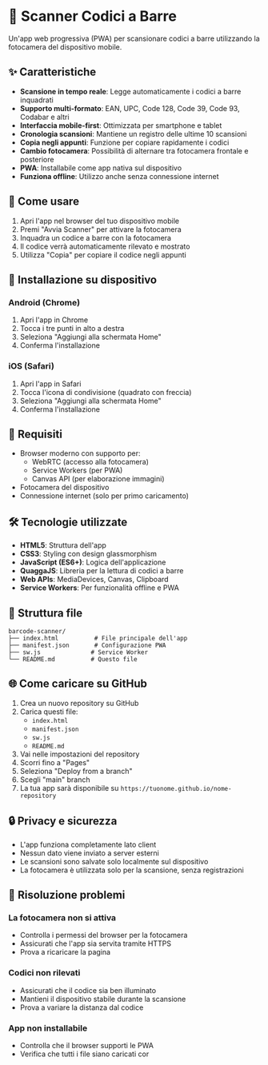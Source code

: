 # 📱 Scanner Codici a Barre

Un'app web progressiva (PWA) per scansionare codici a barre utilizzando la fotocamera del dispositivo mobile.

## ✨ Caratteristiche

- **Scansione in tempo reale**: Legge automaticamente i codici a barre inquadrati
- **Supporto multi-formato**: EAN, UPC, Code 128, Code 39, Code 93, Codabar e altri
- **Interfaccia mobile-first**: Ottimizzata per smartphone e tablet
- **Cronologia scansioni**: Mantiene un registro delle ultime 10 scansioni
- **Copia negli appunti**: Funzione per copiare rapidamente i codici
- **Cambio fotocamera**: Possibilità di alternare tra fotocamera frontale e posteriore
- **PWA**: Installabile come app nativa sul dispositivo
- **Funziona offline**: Utilizzo anche senza connessione internet

## 🚀 Come usare

1. Apri l'app nel browser del tuo dispositivo mobile
2. Premi "Avvia Scanner" per attivare la fotocamera
3. Inquadra un codice a barre con la fotocamera
4. Il codice verrà automaticamente rilevato e mostrato
5. Utilizza "Copia" per copiare il codice negli appunti

## 🔧 Installazione su dispositivo

### Android (Chrome)
1. Apri l'app in Chrome
2. Tocca i tre punti in alto a destra
3. Seleziona "Aggiungi alla schermata Home"
4. Conferma l'installazione

### iOS (Safari)
1. Apri l'app in Safari
2. Tocca l'icona di condivisione (quadrato con freccia)
3. Seleziona "Aggiungi alla schermata Home"
4. Conferma l'installazione

## 📱 Requisiti

- Browser moderno con supporto per:
  - WebRTC (accesso alla fotocamera)
  - Service Workers (per PWA)
  - Canvas API (per elaborazione immagini)
- Fotocamera del dispositivo
- Connessione internet (solo per primo caricamento)

## 🛠️ Tecnologie utilizzate

- **HTML5**: Struttura dell'app
- **CSS3**: Styling con design glassmorphism
- **JavaScript (ES6+)**: Logica dell'applicazione
- **QuaggaJS**: Libreria per la lettura di codici a barre
- **Web APIs**: MediaDevices, Canvas, Clipboard
- **Service Workers**: Per funzionalità offline e PWA

## 📂 Struttura file

```
barcode-scanner/
├── index.html          # File principale dell'app
├── manifest.json       # Configurazione PWA
├── sw.js              # Service Worker
└── README.md          # Questo file
```

## 🌐 Come caricare su GitHub

1. Crea un nuovo repository su GitHub
2. Carica questi file:
   - `index.html`
   - `manifest.json`
   - `sw.js`
   - `README.md`
3. Vai nelle impostazioni del repository
4. Scorri fino a "Pages"
5. Seleziona "Deploy from a branch"
6. Scegli "main" branch
7. La tua app sarà disponibile su `https://tuonome.github.io/nome-repository`

## 🔒 Privacy e sicurezza

- L'app funziona completamente lato client
- Nessun dato viene inviato a server esterni
- Le scansioni sono salvate solo localmente sul dispositivo
- La fotocamera è utilizzata solo per la scansione, senza registrazioni

## 🐛 Risoluzione problemi

### La fotocamera non si attiva
- Controlla i permessi del browser per la fotocamera
- Assicurati che l'app sia servita tramite HTTPS
- Prova a ricaricare la pagina

### Codici non rilevati
- Assicurati che il codice sia ben illuminato
- Mantieni il dispositivo stabile durante la scansione
- Prova a variare la distanza dal codice

### App non installabile
- Controlla che il browser supporti le PWA
- Verifica che tutti i file siano caricati cor